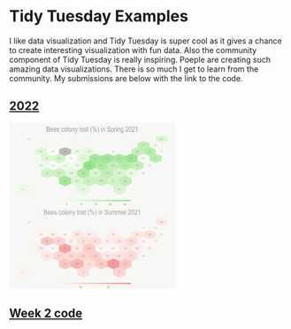 <!DOCTYPE html>
<html>
<head>
<style>
img {
  opacity: 0.5;
}
</style>

</head>
<body>




  <h1> Tidy Tuesday Examples </h1>
<p>
I like data visualization and Tidy Tuesday is super cool as it gives a chance to create interesting visualization with fun data. Also the community component of Tidy Tuesday is really inspiring. Poeple are creating such amazing data visualizations. There is so much I get to learn from the community. My submissions are below with the link to the code.
</p>
<h2> <a href= "https://github.com/vratchaudhary/TidyTuesday_data_viz/tree/master/2022"> 2022 </a> </h2>
 

<img src="https://github.com/vratchaudhary/TidyTuesday_data_viz/blob/master/2022/Week2/p.png" alt="Week 2"  width="300" height="300">
<h2> <a href= "https://github.com/vratchaudhary/TidyTuesday_data_viz/blob/master/2022/Week2/2022_week2.R"> Week 2 code </a> </h2>

 
 </body>
 </html>
